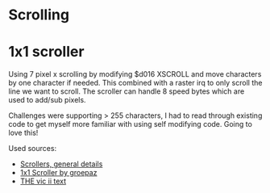 # Scrolling

# 1x1 scroller

Using 7 pixel x scrolling by modifying $d016 XSCROLL and move characters by one character if needed. This combined with a raster irq to only scroll the line we want to scroll.
The scroller can handle 8 speed bytes which are used to add/sub pixels.

Challenges were supporting > 255 characters, I had to read through existing code to get myself more familiar with using self modifying code. Going to love this!

Used sources:
- [Scrollers, general details](https://codebase64.org/doku.php?id=base:text_scroll)
- [1x1 Scroller by groepaz](https://codebase64.org/doku.php?id=base:1x1_scroll)
- [THE vic ii text](http://www.zimmers.net/cbmpics/cbm/c64/vic-ii.txt)
